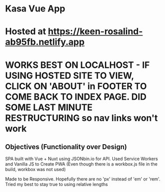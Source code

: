 # Kasa Vue App
# Hosted at https://keen-rosalind-ab95fb.netlify.app
# WORKS BEST ON LOCALHOST - IF USING HOSTED SITE TO VIEW, CLICK ON 'ABOUT' in FOOTER TO COME BACK TO INDEX PAGE. DID SOME LAST MINUTE RESTRUCTURING so nav links won't work

## Objectives (Functionality over Design)

SPA built with Vue + Nuxt using JSONbin.io for API.
Used Service Workers and Vanilla JS to Create PWA (Even though there is a workbox.js file in the build, workbox was not used)

Made to be Responsive. Hopefully there are no 'px' instead of 'em' or 'rem'. Tried my best to stay true to using relative lengths
